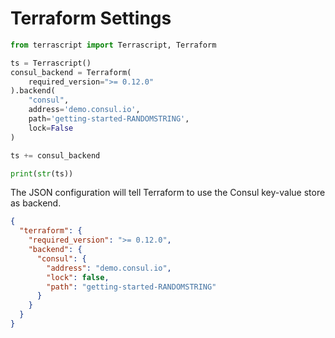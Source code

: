 # Terraform Settings

```python
from terrascript import Terrascript, Terraform

ts = Terrascript()
consul_backend = Terraform(
    required_version=">= 0.12.0"
).backend(
    "consul",
    address='demo.consul.io',
    path='getting-started-RANDOMSTRING',
    lock=False
)

ts += consul_backend        

print(str(ts))
```

The JSON configuration will tell Terraform to use the Consul key-value store as backend.

```json
{
  "terraform": {
    "required_version": ">= 0.12.0",
    "backend": {
      "consul": {
        "address": "demo.consul.io",
        "lock": false,
        "path": "getting-started-RANDOMSTRING"
      }
    }
  }
}
```
